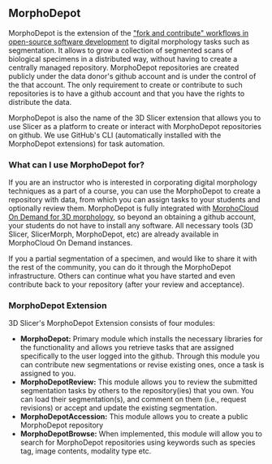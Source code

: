 ## MorphoDepot

MorphoDepot is the extension of the ["fork and contribute" workflows in open-source software development](https://blogs.vmware.com/opensource/2019/07/09/fork-and-pull-contributions/) to digital morphology tasks such as segmentation. It allows to grow a collection of segmented scans of biological specimens in a distributed way, without having to create a centrally managed repository. MorphoDepot repositories are created publicly under the data donor's github account and is under the control of the that account. The only requirement to create or contribute to such repositories is to have a github account and that you have the rights to distribute the data.

MorphoDepot is also the name of the 3D Slicer extension that allows you to use Slicer as a platform to create or interact with MorphoDepot repositories on github. We use GitHub's CLI (automatically installed with the MorphoDepot extensions) for task automation. 

### What can I use MorphoDepot for? 
If you are an instructor who is interested in corporating digital morphology techniques as a part of a course, you can use the MorphoDepot to create a repository with data, from which you can assign tasks to your students and optionally review them. MorphoDepot is fully integrated with [MorphoCloud On Demand for 3D morphology](https://instances.morpho.cloud), so beyond an obtaining a github account, your students do not have to install any software. All necessary tools (3D Slicer, SlicerMorph, MorphoDepot, etc) are already available in MorphoCloud On Demand instances. 

If you a partial segmentation of a specimen, and would like to share it with the rest of the community, you can do it through the MorphoDepot infrastructure. Others can continue what you have started and even contribute back to your repository (after your review and acceptance).

### MorphoDepot Extension
3D Slicer's MorphoDepot Extension consists of four modules:

* __MorphoDepot:__ Primary module which installs the necessary libraries for the functionality and allows you retrieve tasks that are assigned specifically to the user logged into the github. Through this module you can contribute new segmentations or revise existing ones, once a task is assigned to you.  
* __MorphoDepotReview:__ This module allows you to review the submitted segmentation tasks by others to the repository(ies) that you own. You can load their segmentation(s), and comment on them (i.e., request revisions) or accept and update the existing segmentation. 
* __MorphoDepotAccession:__ This module allows you to create a public MorphoDepot repository
* __MorphoDepotBrowse:__ When implemented, this module will allow you to search for MorphoDepot repositories using keywords such as species tag, image contents, modality type etc.

